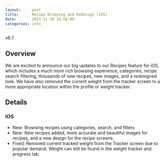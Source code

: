 ```yaml
---
layout:     post
title:      Recipe Browsing and Redesign (iOS)
date:       2023-11-30 14:58:09
categories: info
---
```


v8.7

## Overview

We are excited to announce our big updates to our Recipes feature for iOS, which includes a much more rich browsing experience, categories, recipe search filtering, thousands of new recipes, new images, and a redesigned look. We have also removed the current weight from the tracker screen to a more appropriate location within the profile or weight tracker.

## Details

### iOS
* New: Browsing recipes using categories, search, and filters
* New: New recipes added, more accurate and beautiful images for recipes, and a
  new design for the recipe screens.
* Fixed: Removed current tracked weight from the Tracker screen due to popular
  demand. Weight can still be found in the weight tracker and progress tab.

